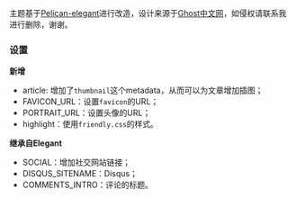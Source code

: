
主题基于[Pelican-elegant](http://oncrashreboot.com/pelican-elegant)进行改造，设计来源于[Ghost中文网](http://www.ghostchina.com)，如侵权请联系我进行删除，谢谢。

### 设置
__新增__

- article: 增加了`thumbnail`这个metadata，从而可以为文章增加插图；
- FAVICON_URL：设置`favicon`的URL；
- PORTRAIT_URL：设置头像的URL；
- highlight：使用`friendly.css`的样式。

__继承自Elegant__

- SOCIAL：增加社交网站链接；
- DISQUS_SITENAME：Disqus；
- COMMENTS_INTRO：评论的标题。